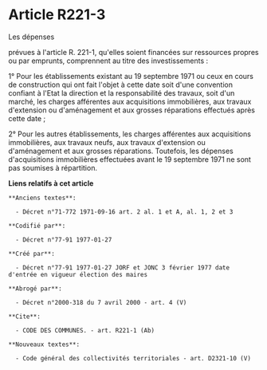 # Article R221-3

Les dépenses        

prévues à l'article R. 221-1, qu'elles soient financées sur ressources propres ou par emprunts, comprennent au titre des
investissements : 

1° Pour les établissements existant au 19 septembre 1971 ou ceux en cours de construction qui ont fait l'objet à cette date
soit d'une convention confiant à l'Etat la direction et la responsabilité des travaux, soit d'un marché, les charges
afférentes aux acquisitions immobilières, aux travaux d'extension ou d'aménagement et aux grosses réparations effectués après
cette date ; 

2° Pour les autres établissements, les charges afférentes aux acquisitions immobilières, aux travaux neufs, aux travaux
d'extension ou d'aménagement et aux grosses réparations. Toutefois, les dépenses d'acquisitions immobilières effectuées avant
le 19 septembre 1971 ne sont pas soumises à répartition.

**Liens relatifs à cet article**

	**Anciens textes**:

	  - Décret n°71-772 1971-09-16 art. 2 al. 1 et A, al. 1, 2 et 3

	**Codifié par**:

	  - Décret n°77-91 1977-01-27

	**Créé par**:

	  - Décret n°77-91 1977-01-27 JORF et JONC 3 février 1977 date d'entrée en vigueur élection des maires

	**Abrogé par**:

	  - Décret n°2000-318 du 7 avril 2000 - art. 4 (V)

	**Cite**:

	  - CODE DES COMMUNES. - art. R221-1 (Ab)

	**Nouveaux textes**:

	  - Code général des collectivités territoriales - art. D2321-10 (V)
